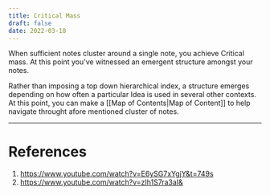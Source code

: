 ```yaml
---
title: Critical Mass
draft: false
date: 2022-03-18
---
```


When sufficient notes cluster around a single note,  you achieve Critical mass. At this point you've witnessed an emergent structure amongst your notes. 

Rather than imposing a top down hierarchical index, a structure emerges depending on how often a particular Idea is used in several other contexts. At this point, you can make a 
[[Map of Contents|Map of Content]] to help navigate throught afore mentioned cluster of notes. 


---
# References
1. https://www.youtube.com/watch?v=E6ySG7xYgjY&t=749s
2. https://www.youtube.com/watch?v=zIh1S7ra3aI&
